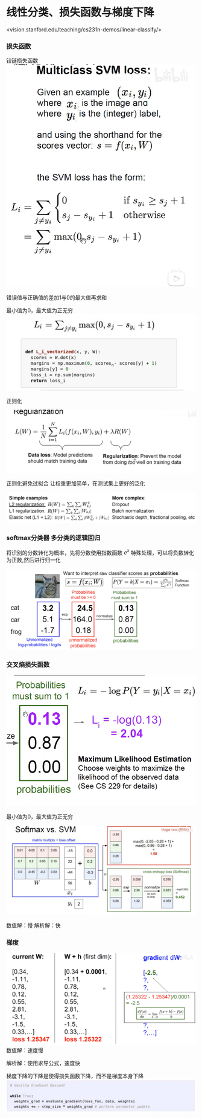 # 线性分类、损失函数与梯度下降

<vision.stanford.edu/teaching/cs231n-demos/linear-classify/>

### 损失函数

铰链损失函数
![](img2/1.png)

错误值与正确值的差加1与0的最大值再求和

最小值为0，最大值为正无穷
![](img2/2.png)

正则化

![](img2/3.png)

正则化避免过拟合
让权重更加简单，在测试集上更好的泛化

![](img2/4.png)

### softmax分类器 多分类的逻辑回归

将识别的分数转化为概率，先将分数使用指数函数  $e^x$ 特殊处理，可以将负数转化为正数,然后进行归一化

![](img2/5.png)

### 交叉熵损失函数

![](img2/6.png)

最小值为0，最大值为正无穷

![](img2/7.png)

数值解：慢
解析解：快

### 梯度

![](img2/8.png)
数值解：速度慢

解析解：使用求导公式，速度快

梯度下降的下降是使得损失函数下降，而不是梯度本身下降
![](img2/9.png)